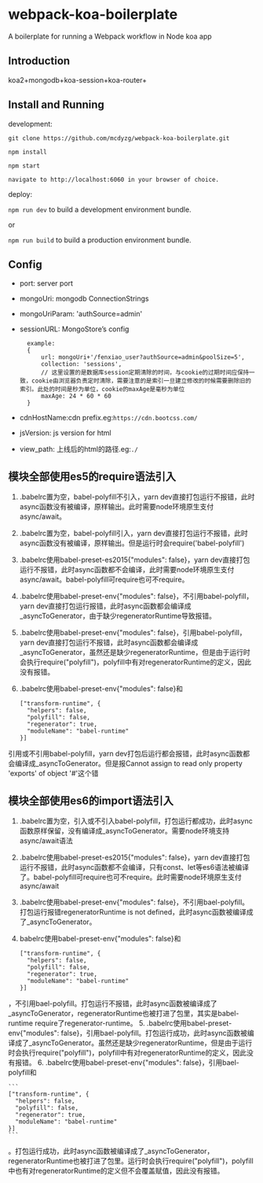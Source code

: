 
# webpack-koa-boilerplate

A boilerplate for running a Webpack workflow in Node koa app

## Introduction

koa2+mongodb+koa-session+koa-router+

## Install and Running

development:

`git clone https://github.com/mcdyzg/webpack-koa-boilerplate.git`

`npm install `

`npm start`

`navigate to http://localhost:6060 in your browser of choice.`

deploy:

`npm run dev` to build a development environment bundle.

or

`npm run build` to build a production environment bundle.

## Config

- port: server port
- mongoUri: mongodb ConnectionStrings
- mongoUriParam: 'authSource=admin'
- sessionURL: MongoStore’s config

        example:
        {
            url: mongoUri+'/fenxiao_user?authSource=admin&poolSize=5',
            collection: 'sessions',
            // 这里设置的是数据库session定期清除的时间，与cookie的过期时间应保持一致，cookie由浏览器负责定时清除，需要注意的是索引一旦建立修改的时候需要删除旧的索引。此处的时间是秒为单位，cookie的maxAge是毫秒为单位
            maxAge: 24 * 60 * 60
        }

- cdnHostName:cdn prefix.eg:`https://cdn.bootcss.com/`
- jsVersion: js version for html
- view_path: 上线后的html的路径.eg:`./`

## 模块全部使用es5的require语法引入

1. .babelrc置为空，babel-polyfill不引入，yarn dev直接打包运行不报错，此时async函数没有被编译，原样输出。此时需要node环境原生支付async/await。
2. .babelrc置为空，babel-polyfill引入，yarn dev直接打包运行不报错，此时async函数没有被编译，原样输出。但是运行时会require('babel-polyfill')

3. .babelrc使用babel-preset-es2015{"modules": false}，yarn dev直接打包运行不报错，此时async函数都不会编译，此时需要node环境原生支付async/await。babel-polyfill可require也可不require。

4. .babelrc使用babel-preset-env{"modules": false}，不引用babel-polyfill，yarn dev直接打包运行报错，此时async函数都会编译成_asyncToGenerator，由于缺少regeneratorRuntime导致报错。
5. .babelrc使用babel-preset-env{"modules": false}，引用babel-polyfill，yarn dev直接打包运行不报错，此时async函数都会编译成_asyncToGenerator，虽然还是缺少regeneratorRuntime，但是由于运行时会执行require("polyfill")，polyfill中有对regeneratorRuntime的定义，因此没有报错。
6. .babelrc使用babel-preset-env{"modules": false}和

    ```
    ["transform-runtime", {
      "helpers": false,
      "polyfill": false,
      "regenerator": true,
      "moduleName": "babel-runtime"
    }]
    ```
引用或不引用babel-polyfill，yarn dev打包后运行都会报错，此时async函数都会编译成_asyncToGenerator。但是报Cannot assign to read only property 'exports' of object '#<Object>'这个错

## 模块全部使用es6的import语法引入

1. .babelrc置为空，引入或不引入babel-polyfill，打包运行都成功，此时async函数原样保留，没有编译成_asyncToGenerator。需要node环境支持async/await语法

2. .babelrc使用babel-preset-es2015{"modules": false}，yarn dev直接打包运行不报错，此时async函数都不会编译，只有const、let等es6语法被编译了。babel-polyfill可require也可不require。此时需要node环境原生支付async/await

3. .babelrc使用babel-preset-env{"modules": false}，不引用bael-polyfill。打包运行报错regeneratorRuntime is not defined，此时async函数被编译成了_asyncToGenerator。
4. babelrc使用babel-preset-env{"modules": false}和

    ```
    ["transform-runtime", {
      "helpers": false,
      "polyfill": false,
      "regenerator": true,
      "moduleName": "babel-runtime"
    }]
    ```

，不引用bael-polyfill。打包运行不报错，此时async函数被编译成了_asyncToGenerator，regeneratorRuntime也被打进了包里，其实是babel-runtime require了regenerator-runtime。
5. .babelrc使用babel-preset-env{"modules": false}，引用bael-polyfill。打包运行成功，此时async函数被编译成了_asyncToGenerator。虽然还是缺少regeneratorRuntime，但是由于运行时会执行require("polyfill")，polyfill中有对regeneratorRuntime的定义，因此没有报错。
6. .babelrc使用babel-preset-env{"modules": false}，引用bael-polyfill和

    ```
    ["transform-runtime", {
      "helpers": false,
      "polyfill": false,
      "regenerator": true,
      "moduleName": "babel-runtime"
    }]
    ```

。打包运行成功，此时async函数被编译成了_asyncToGenerator，regeneratorRuntime也被打进了包里。运行时会执行require("polyfill")，polyfill中也有对regeneratorRuntime的定义但不会覆盖赋值，因此没有报错。
